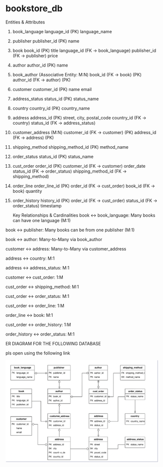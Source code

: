 # bookstore_db
   

Entities & Attributes

1. book_language
   language_id (PK)
   language_name

2. publisher
   publisher_id (PK)
   name

3. book
   book_id (PK)
   title
   language_id (FK → book_language)
   publisher_id (FK → publisher)
   price

4. author
   author_id (PK)
   name

5. book_author (Associative Entity: M:N)
   book_id (FK → book) (PK)
   author_id (FK → author) (PK)

6. customer
   customer_id (PK)
   name
   email

7. address_status
   status_id (PK)
   status_name

8. country
   country_id (PK)
   country_name

9. address
   address_id (PK)
   street, city, postal_code
   country_id (FK → country)
   status_id (FK → address_status)

10. customer_address (M:N)
    customer_id (FK → customer) (PK)
    address_id (FK → address) (PK)

11. shipping_method
    shipping_method_id (PK)
    method_name

12. order_status
    status_id (PK)
    status_name

13. cust_order
    order_id (PK)
    customer_id (FK → customer)
    order_date
    status_id (FK → order_status)
    shipping_method_id (FK → shipping_method)

14. order_line
    order_line_id (PK)
    order_id (FK → cust_order)
    book_id (FK → book)
    quantity

15. order_history
    history_id (PK)
    order_id (FK → cust_order)
    status_id (FK → order_status)
     timestamp

      Key Relationships & Cardinalities
book ↔ book_language: Many books can have one language (M:1)

book ↔ publisher: Many books can be from one publisher (M:1)

book ↔ author: Many-to-Many via book_author

customer ↔ address: Many-to-Many via customer_address

address ↔ country: M:1

address ↔ address_status: M:1

customer ↔ cust_order: 1:M

cust_order ↔ shipping_method: M:1

cust_order ↔ order_status: M:1

cust_order ↔ order_line: 1:M

order_line ↔ book: M:1

cust_order ↔ order_history: 1:M

order_history ↔ order_status: M:1

   ER DIAGRAM FOR THE FOLLOWING DATABASE

   pls open using the following link

![alt text](drawio.png)
